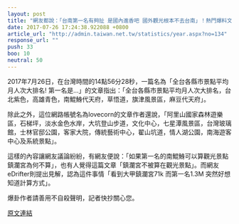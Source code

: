 ```yaml
---
layout: post
title: "網友都說：「台南第一名有夠扯 是國內進香吧 國外觀光根本不去台南」！熱門爆料文章，你看過了嗎？"
date: 2017-07-26 17:24:38.922088 +0800
article_url: "http://admin.taiwan.net.tw/statistics/year.aspx?no=134"
response_url: ""
push: 33
boo: 10
neutral: 50
---
```


2017年7月26日，在台灣時間的14點56分28秒，一篇名為「全台各縣市景點平均月人次大排名! 第一名是...」的文章指出：「全台各縣市景點平均月人次大排名，台北紫色，高雄青色，南鯤鯓代天府，草悟道，旗津風景區，麻豆代天府」。

除此之外，這位網路帳號名為lovecorn的文章作者還說，「阿里山國家森林遊樂區，石梯坪，淡水金色水岸，大坑登山步道，文化中心，七星潭風景區，台灣玻璃館，士林官邸公園，客家大院，傳統藝術中心，翟山坑道，情人湖公園，南海遊客中心及系統景點」。

這樣的內容讓網友議論紛紛，有網友便說：「如果第一名的南鯤鯓可以算觀光景點  鎮瀾宮為何不算」，也有人覺得這篇文章「鎮瀾宮不被算在觀光景點」。而網友eDrifter則提出見解，認為這件事情「看到大甲鎮瀾宮71k 而第一名1.3M 突然好想知道計算方式」。

爆卦作者請善用不自殺聲明，記者快抄關心您。

<a href = "https://www.ptt.cc/bbs/Gossiping/M.1501052191.A.160.html">原文連結</a>

